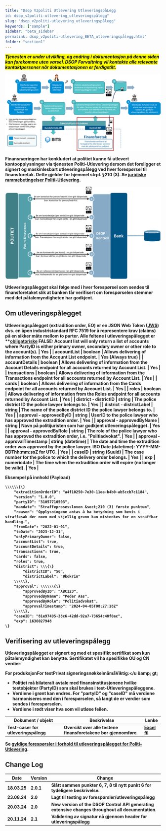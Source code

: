 ```yaml
---
title: "Dsop V2politi Utlevering UtleveringspåLegg
id: dsop_v2politi-utlevering_utleveringspålegg"
slug: "dsop_v2politi-utlevering_utleveringspålegg"
keywords: ["sample"]
sidebar: "beta_sidebar
permalink: dsop_v2politi-utlevering_BETA_utleveringspålegg.html"
folder: "section1"
---
```


<mark><strong>*Tjenesten er under utvikling, og endring i dokumentasjon på denne siden kan forekomme uten varsel. DSOP Forvaltning
vil kontakte alle relevante kontaktpersoner når dokumentasjonen er ferdigstilt.*</s>

[![alt text](images/politi-utlevering_04-1.png)](images/politi-utlevering_04-1.png)

Finansnæringen har konkludert at politiet kunne få utlevert kontoopplysninger via tjenesten Politi-Utlevering dersom det
foreligger et signert og maskinlesbart utleveringspålegg ved hver forespørsel til finansforetak. Dette gjelder for
hjemmel strpl. &sect;210 (3). Se [juridiske rammebetingelser Politi-Utlevering](https://dokumentasjon.dsop.no/dsop_v2politi-utlevering_juridisk.html).

[![alt text](images/politi-utlevering_04-2.png)](images/politi-utlevering_04-2.png)

Utleveringspålegget skal følge med i hver forespørsel som sendes til finansforetaket slik at banken får verifisert om
forespørselen stemmer med det påtalemyndigheten har godkjent.

## Om utleveringspålegget

Utleveringspålegget (extradition order, EO) er en JSON Web Token ([JWS](https://stackoverflow.com/questions/74257560/what-is-the-difference-between-jose-jwa-jwe-jwk-jws-and-jwt/74257561#74257561))
dvs. en åpen industristandard RFC 7519 for å representere krav (claims) på en sikker måte mellom to parter.
Alle feltene i utleveringspålegget er **<u>obligatoriske</u> FALSE: Account list will only return a list of accounts where PartyID is either primary owner, secondary owner or other role to the account(s). | Yes               |
| accountList | boolean | Allows delivering of information from the Account List endpoint. | Yes (Always true) |
| accountDetails | boolean | Allows delivering of information from the Account Details endpoint for all accounts returned by Account List. | Yes               |
| transactions | boolean | Allows delivering of information from the Transactions endpoint for all accounts returned by Account List. | Yes               |
| cards | boolean | Allows delivering of information from the Cards endpoint for all accounts returned by Account List. | Yes               |
| roles | boolean | Allows delivering of information from the Roles endpoint for all accounts returned by Account List. | Yes               |
| district - districtID | string | The police district ID the police lawyer belongs to. | Yes               |
| district - districtLabel | string | The name of the police district ID the police lawyer belongs to. | Yes               |
| approval - approvedByID | string | UserID to the police lawyer who has approved the extradition order. | Yes               |
| approval - approvedByName | string | Navn på politijuristen som har godkjent utleveringspålegget. | Yes               |
| approval - approvedByRole | string | The role of the police lawyer who has approved the extradition order, i.e. "Politiadvokat". | Yes               |
| approval - approvalTimestamp | string (datetime) | The date and time the extradition order was approved by the police lawyer. ISO Date (datetime): YYYY-MM-DDThh:mm:ssZ for UTC. | Yes               |
| caseID | string ($uuid) | The case number for the police to which the delivery order belongs. | Yes               |
| exp | numericdate | The time when the extradition order will expire (no longer be valid). | Yes               |

Eksempel på innhold (Payload)

```
\\\\\\{\}
    "extraditionOrderID": "a4f10250-7e30-11ee-b4b0-ab5ccb7c1184",
    "version": "1.0.0",
    "partyID": "31057710503",
    "mandate": "Straffeprosessloven &sect;210 (3) første punktum",
    "reason": "Opplysningene antas å ha betydning som bevis i straffesak der noen med skjellig grunn kan mistenkes for en straffbar handling.",
    "fromDate": "2022-01-01",
    "toDate": "2023-12-31",
    "onlyPrimaryOwner": false,
    "accountList": true,
    "accountDetails": true,
    "transactions": true,
    "cards": false,
    "roles": true,
    "district": \\\{\}
        "districtID": "56",
        "districtLabel": "Økokrim"
    \\\\\},
    "approval": \\\\\\{\}
        "approvedByID": "ABC123",
        "approvedByName": "Peder Aas",
        "approvedByRole": "Politiadvokat",
        "approvalTimestamp": "2024-04-05T08:27:18Z"
    \\\\\},
    "caseID": "81e97495-38c6-42dd-92a7-73654c48f0ac",
    "exp": 1636027948
\}
```

## Verifisering av utleveringspålegg

Utleveringspålegget er signert og med et spesifikt sertifikat som kun påtalemyndighet kan benytte. Sertifikatet vil ha
spesifikke OU og CN verdier:

<b>For produksjon</b>For test</b>Privat signeringsnøkkel</u>må</u>må</u>Viktig:</u &amp;amp; gt;
- Politiet må bilateralt avtale med finansinstitusjonene hvilke testobjekter (PartyID) som skal brukes i test-Utleveringspåleggene.
- Verdiene i **grønt** kan endres. For "partyID" og "caseID" må verdiene harmoniseres med den i forespørselen, så langt de er verdier som sendes i forespørselen.
- Verdiene i **rødt** viser hva som vil utløse feilen.

| Dokument / objekt | Beskrivelse | Lenke |
| ---------------------------------- | ---------------------------------------------------------------- | ----------------------------------------------------------------------- |
| Test-caser for utleveringspålegg | Oversikt over alle testene finansforetakene bør gjennomføre. | [Excel fil](assets/Politi-Utlevering-ValidationExtraditionOrder.xlsx) |

Se [gyldige forespørsler i forhold til utleveringspålegget for Politi-Utlevering](https://dokumentasjon.dsop.no/dsop_v2politi-utlevering_l%C3%B8sningsbeskrivelse.html#gyldige-foresp%C3%B8rsler-i-forhold-til-utleveringsp%C3%A5legget-for-politi-utlevering).

## Change Log

| Date | Version | Change |
| ---------- | --------- | ------------------------------------------------------------------------------------------------ |
| 18.03.25 | 2.0.1 | Slått sammen punkter 6, 7, 8 til nytt punkt 6 for tydeligere beskrivelse. |
| 23.08.24 | 2.0 | Lagt til testing av forespørsler/utleveringspålegg |
| 20.03.24 | 2.0 | New version of the DSOP Control API generating extensive changes throughout all documentation. |
| 20.11.24 | 2.1 | Validering av signatur nå gjennom header for utleveringspålegg |
